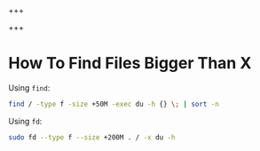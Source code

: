 
+++

+++
# How To Find Files Bigger Than X

Using `find`:

```bash
find / -type f -size +50M -exec du -h {} \; | sort -n
```

Using `fd`:

```bash
sudo fd --type f --size +200M . / -x du -h
```

